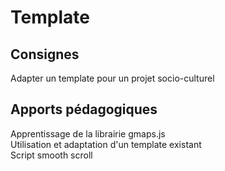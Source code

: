 # Template

## Consignes

Adapter un template pour un projet socio-culturel

## Apports pédagogiques

Apprentissage de la librairie gmaps.js <br>
Utilisation et adaptation d'un template existant <br>
Script smooth scroll

